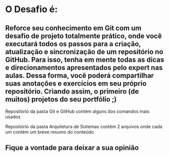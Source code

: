 # O Desafio é:
## Reforce seu conhecimento em Git com um desafio de projeto totalmente prático, onde você executará todos os passos para a criação, atualização e sincronização de um repositório no GitHub. Para isso, tenha em mente todas as dicas e direcionamentos apresentados pelo expert nas aulas. Dessa forma, você poderá compartilhar suas anotações e exercícios em seu próprio repositório. Criando assim, o primeiro (de muitos) projetos do seu portfólio ;)


Repositório da pasta Git e GitHub contém alguns dos comandos mais usados

Repositório da pasta Arquitetura de Sistemas contém 2 arquivos onde cada um contém um breve resumo do conteúdo
## Fique a vontade para deixar a sua opinião

